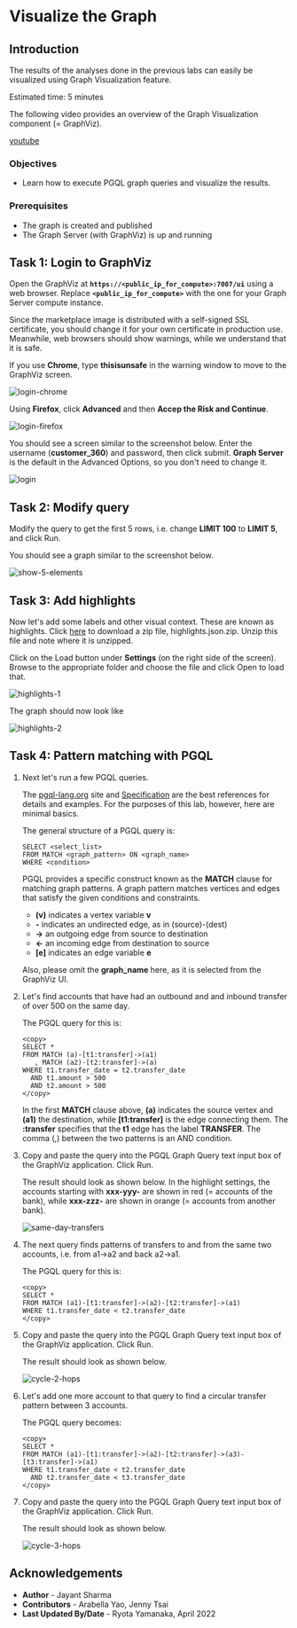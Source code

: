 # Visualize the Graph

## Introduction

The results of the analyses done in the previous labs can easily be visualized using Graph Visualization feature.

Estimated time: 5 minutes

The following video provides an overview of the Graph Visualization component (= GraphViz).

[youtube](youtube:zfefKdNfAY4)

### Objectives

- Learn how to execute PGQL graph queries and visualize the results.

### Prerequisites

- The graph is created and published
- The Graph Server (with GraphViz) is up and running

## Task 1: Login to GraphViz

Open the GraphViz at **`https://<public_ip_for_compute>:7007/ui`** using a web browser. Replace **`<public_ip_for_compute>`** with the one for your Graph Server compute instance.

Since the marketplace image is distributed with a self-signed SSL certificate, you should change it for your own certificate in production use. Meanwhile, web browsers should show warnings, while we understand that it is safe.

If you use **Chrome**, type **thisisunsafe** in the warning window to move to the GraphViz screen.

![login-chrome](images/login-chrome.jpg)

Using **Firefox**, click **Advanced** and then **Accep the Risk and Continue**.

![login-firefox](images/login-firefox.jpg)

You should see a screen similar to the screenshot below. Enter the username (**customer_360**) and password, then click submit. **Graph Server** is the default in the Advanced Options, so you don't need to change it.

![login](images/login.jpg)

## Task 2: Modify query

Modify the query to get the first 5 rows, i.e. change **LIMIT 100** to **LIMIT 5**, and click Run.

You should see a graph similar to the screenshot below.

![show-5-elements](images/show-5-elements.jpg)

## Task 3: Add highlights

Now let's add some labels and other visual context. These are known as highlights. Click [here](https://objectstorage.us-ashburn-1.oraclecloud.com/p/VEKec7t0mGwBkJX92Jn0nMptuXIlEpJ5XJA-A6C9PymRgY2LhKbjWqHeB5rVBbaV/n/c4u04/b/livelabsfiles/o/data-management-library-files/highlights.json.zip) to download a zip file, highlights.json.zip. Unzip this file and note where it is unzipped.

Click on the Load button under **Settings** (on the right side of the screen). Browse to the appropriate folder and choose the file and click Open to load that.

![highlights-1](images/highlights-1.png)

The graph should now look like

![highlights-2](images/highlights-2.png)

## Task 4: Pattern matching with PGQL

1. Next let's run a few PGQL queries.

    The [pgql-lang.org](http://pgql-lang.org) site and [Specification](http://pgql-lang.org/spec/1.4) are the best references for details and examples. For the purposes of this lab, however, here are minimal basics.

    The general structure of a PGQL query is:

    ```
    SELECT <select_list>
    FROM MATCH <graph_pattern> ON <graph_name>
    WHERE <condition>
    ```

    PGQL provides a specific construct known as the **MATCH** clause for matching graph patterns. A graph pattern matches vertices and edges that satisfy the given conditions and constraints.  
    - **(v)** indicates a vertex variable **v**   
    - **-** indicates an undirected edge, as in (source)-(dest)  
    - **->** an outgoing edge from source to destination  
    - **<-** an incoming edge from destination to source  
    - **[e]** indicates an edge variable **e**

    Also, please omit the **graph_name** here, as it is selected from the GraphViz UI.

2. Let's find accounts that have had an outbound and and inbound transfer of over 500 on the same day.

    The PGQL query for this is:

    ```
    <copy>
    SELECT *
    FROM MATCH (a)-[t1:transfer]->(a1)
       , MATCH (a2)-[t2:transfer]->(a)
    WHERE t1.transfer_date = t2.transfer_date
      AND t1.amount > 500
      AND t2.amount > 500
    </copy>
    ```

    In the first **MATCH** clause above, **(a)** indicates the source vertex and **(a1)** the destination, while **[t1:transfer]** is the edge connecting them. The **:transfer** specifies that the **t1** edge has the label **TRANSFER**. The comma (,) between the two patterns is an AND condition.

3. Copy and paste the query into the PGQL Graph Query text input box of the GraphViz application. Click Run.

    The result should look as shown below. In the highlight settings, the accounts starting with **xxx-yyy-** are shown in red (= accounts of the bank), while **xxx-zzz-** are shown in orange (= accounts from another bank). 

    ![same-day-transfers](images/same-day-transfers.jpg)

4. The next query finds patterns of transfers to and from the same two accounts, i.e. from a1->a2 and back a2->a1.

    The PGQL query for this is:
    ```
    <copy>
    SELECT *
    FROM MATCH (a1)-[t1:transfer]->(a2)-[t2:transfer]->(a1)
    WHERE t1.transfer_date < t2.transfer_date
    </copy>
    ```

5. Copy and paste the query into the PGQL Graph Query text input box of the GraphViz application. Click Run.

    The result should look as shown below.

    ![cycle-2-hops](images/cycle-2-hops.jpg)

6. Let's add one more account to that query to find a circular transfer pattern between 3 accounts.

    The PGQL query becomes:
    ```
    <copy>
    SELECT *
    FROM MATCH (a1)-[t1:transfer]->(a2)-[t2:transfer]->(a3)-[t3:transfer]->(a1)
    WHERE t1.transfer_date < t2.transfer_date
      AND t2.transfer_date < t3.transfer_date
    </copy>
    ```

7. Copy and paste the query into the PGQL Graph Query text input box of the GraphViz application. Click Run.

    The result should look as shown below.

    ![cycle-3-hops](images/cycle-3-hops.jpg)

## Acknowledgements

* **Author** - Jayant Sharma
* **Contributors** - Arabella Yao, Jenny Tsai
* **Last Updated By/Date** - Ryota Yamanaka, April 2022
